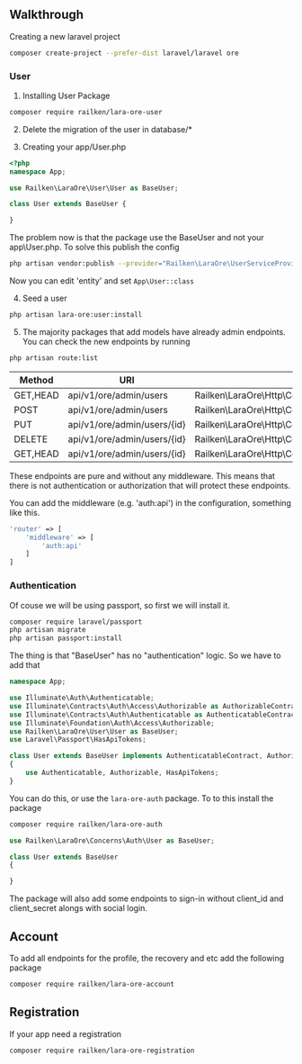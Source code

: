 
## Walkthrough

Creating a new laravel project

```bash
composer create-project --prefer-dist laravel/laravel ore
```

### User
1) Installing User Package

```bash
composer require railken/lara-ore-user
``` 

2) Delete the migration of the user in database/*

3) Creating your app/User.php

```php
<?php
namespace App;

use Railken\LaraOre\User\User as BaseUser;

class User extends BaseUser {

}
```

The problem now is that the package use the BaseUser and not your app\User.php. To solve this publish the config

```bash
php artisan vendor:publish --provider="Railken\LaraOre\UserServiceProvider" --tag=config
```

Now you can edit 'entity' and set `App\User::class`

4) Seed a user
```bash
php artisan lara-ore:user:install
```

5) The majority packages that add models have already admin endpoints. You can check the new endpoints by running

```bash
php artisan route:list
```
| Method   | URI                         | Action                                                        |
|----------|-----------------------------|---------------------------------------------------------------|
| GET,HEAD | api/v1/ore/admin/users      | Railken\LaraOre\Http\Controllers\Admin\UsersController@index  |
| POST     | api/v1/ore/admin/users      | Railken\LaraOre\Http\Controllers\Admin\UsersController@create |
| PUT      | api/v1/ore/admin/users/{id} | Railken\LaraOre\Http\Controllers\Admin\UsersController@update |
| DELETE   | api/v1/ore/admin/users/{id} | Railken\LaraOre\Http\Controllers\Admin\UsersController@remove |
| GET,HEAD | api/v1/ore/admin/users/{id} | Railken\LaraOre\Http\Controllers\Admin\UsersController@show   |

These endpoints are pure and without any middleware. This means that there is not authentication or authorization that will protect these endpoints.

You can add the middleware (e.g. 'auth:api') in the configuration, something like this.

```php
'router' => [
    'middleware' => [
        'auth:api'
    ]
]
```
### Authentication
Of couse we will be using passport, so first we will install it.
```bash
composer require laravel/passport
php artisan migrate
php artisan passport:install
```

The thing is that "BaseUser" has no "authentication" logic. So we have to add that

```php
namespace App;

use Illuminate\Auth\Authenticatable;
use Illuminate\Contracts\Auth\Access\Authorizable as AuthorizableContract;
use Illuminate\Contracts\Auth\Authenticatable as AuthenticatableContract;
use Illuminate\Foundation\Auth\Access\Authorizable;
use Railken\LaraOre\User\User as BaseUser;
use Laravel\Passport\HasApiTokens;

class User extends BaseUser implements AuthenticatableContract, AuthorizableContract
{
    use Authenticatable, Authorizable, HasApiTokens;
}
```

You can do this, or use the `lara-ore-auth` package. To to this install the package
```bash
composer require railken/lara-ore-auth
```

```php
use Railken\LaraOre\Concerns\Auth\User as BaseUser;

class User extends BaseUser 
{

}
```
The package will also add some endpoints to sign-in without client_id and client_secret alongs with social login.
## Account

To add all endpoints for the profile, the recovery and etc add the following package
```bash
composer require railken/lara-ore-account
```
## Registration

If your app need a registration
```bash
composer require railken/lara-ore-registration
```